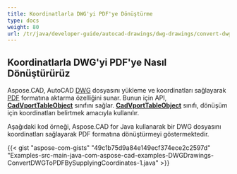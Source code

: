 ```yaml
---
title: Koordinatlarla DWG'yi PDF'ye Dönüştürme
type: docs
weight: 80
url: /tr/java/developer-guide/autocad-drawings/dwg-drawings/convert-dwg-to-dwf-with-coordinatesconvert-dwg-to-pdf-with-coordinates/
---
```



## **Koordinatlarla DWG'yi PDF'ye Nasıl Dönüştürürüz**

Aspose.CAD, AutoCAD [DWG](https://docs.fileformat.com/cad/dwg/) dosyasını yükleme ve koordinatları sağlayarak [PDF](https://docs.fileformat.com/pdf/) formatına aktarma özelliğini sunar. Bunun için API, [**CadVportTableObject**](https://reference.aspose.com/cad/java/com.aspose.cad.fileformats.cad.cadtables/CadVportTableObject) sınıfını sağlar. [**CadVportTableObject**](https://reference.aspose.com/cad/java/com.aspose.cad.fileformats.cad.cadtables/CadVportTableObject) sınıfı, dönüşüm için koordinatları belirtmek amacıyla kullanılır.

Aşağıdaki kod örneği, Aspose.CAD for Java kullanarak bir DWG dosyasını koordinatları sağlayarak PDF formatına dönüştürmeyi göstermektedir.

{{< gist "aspose-com-gists" "49c1b75d9a84e149ecf374ece2c2597d" "Examples-src-main-java-com-aspose-cad-examples-DWGDrawings-ConvertDWGToPDFBySupplyingCoordinates-1.java" >}}
